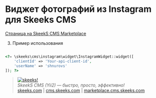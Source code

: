 Виджет фотографий из Instagram для Skeeks CMS
===================================

[Страница на SkeekS CMS Marketplace](http://marketplace.cms.skeeks.com/solutions/integratsiya/sotsialnyie-seti/78-myi-v-instagram-kmarenov_cms-instagram-photos)


3) Пример использования

```php

<?= \skeeks\cms\instagram\widget\InstagramWidget::widget([
    'clientId' => 'Your-api-client-id',
    'userName' => 'shnurovs'
]); ?>

```

> [![skeeks!](https://gravatar.com/userimage/74431132/13d04d83218593564422770b616e5622.jpg)](http://skeeks.com)  
<i>SkeekS CMS (Yii2) — быстро, просто, эффективно!</i>  
[skeeks.com](http://skeeks.com) | [cms.skeeks.com](http://cms.skeeks.com) | [marketplace.cms.skeeks.com](http://marketplace.cms.skeeks.com)

